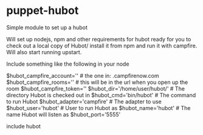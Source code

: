 puppet-hubot
============

Simple module to set up a hubot

Will set up nodejs, npm and other requirements for hubot ready for you to check out a local
copy of Hubot/ install it from npm and run it with campfire. Will also start running upstart.

Include something like the following in your node

$hubot_campfire_account='<account name>' # the one in: <companyname>.campfirenow.com
$hubot_campfire_rooms='<room id>' # this will be in the url when you open up the room 
$hubot_campfire_token='<very large collection of characters>'
$hubot_dir='/home/user/hubot/' # The directory Hubot is checked out in
$hubot_cmd='bin/hubot' # The command to run Hubot
$hubot_adapter='campfire' # The adapter to use
$hubot_user='hubot' # User to run Hubot as
$hubot_name='hubot' # The name Hubot will listen as
$hubot_port='5555'

include hubot
